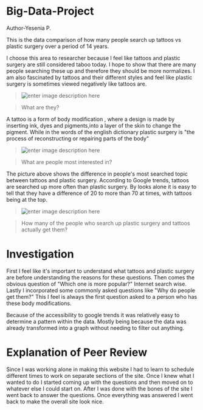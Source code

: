 # Big-Data-Project
Author-Yesenia P.

This is the data comparison of how many people search up tattoos vs plastic surgery over a period of 14 years. 

I choose this area to researcher because I feel like tattoos and plastic surgery are still considered taboo today. I hope to show that there are many people searching these up and therefore they should be more normalizes. I am also fascinated by tattoos and their different styles and feel like plastic surgery is sometimes viewed negatively like tattoos are. 


> ![enter image description here](https://lh3.googleusercontent.com/7LOEeTEcX3HmgrtDivIV4LjZuV4ronAK6f26QbH7hR0JEbJEXN0NfFz-CoRCVE4X3U6wa0HcRbg "Tattoo")

> What are they?

A tattoo is a form of body modification , where a design is made by inserting ink, dyes and pigments,into a layer of the skin to change the pigment. While in the words of the english dictionary plastic surgery is "the process of reconstructing or repairing parts of the body"


> ![enter image description here](https://lh3.googleusercontent.com/AOa4rET_2ndVs2UkiOYO4z2MwfDYVAlYU57HKeMEd5Vb4_HwcYzgNZdhaKDW3uqGPr_5UGiSKcI "Graph")

> What are people most interested in?

The picture above shows the difference in people's most searched topic between tattoos and plastic surgery. According to Google trends, tattoos are searched up more often than plastic surgery. By looks alone it is easy to tell that they have a difference of 20 to more than 70 at times, with tattoos being at the top.

> ![enter image description here](https://lh3.googleusercontent.com/rSfmHDC7-2ExnuAAPQ1xZ-Z1tW0k0jLMJDK-ugA0Ir8DsxR3J72klayoEgpdFIUtOb2Rd3NcCaA "2016Graph")

> How many of the people who search up plastic surgery and tattoos actually get them?


# Investigation

First I feel like it's important to understand what tattoos and plastic surgery are before understanding the reasons for these questions. Then comes the obvious question of "Which one is more popular?" Internet search wise. Lastly I incorporated some commonly asked questions like "Why do people get them?" This I feel is always the first question asked to a person who has these body modifications.


Because of the accessibility to google trends it was relatively easy to determine a pattern within the data. Mostly being because the data was already transformed into a graph without needing to filter out anything. 


# Explanation of Peer Review

Since I was working alone in making this website I had to learn to schedule different times to work on separate sections of the site. Once I knew what I wanted to do I started coming up with the questions and then moved on to whatever else I could start on. After I was done with the bones of the site I went back to answer the questions. Once everything was answered I went back to make the overall site look nice.
